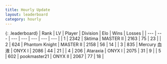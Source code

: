 ```yaml
---
title: Hourly Update
layout: leaderboard
category: hourly
---
```


{: .leaderboard}
| Rank | LV | Player | Division | Elo | Wins | Losses |
| --- | --- | --- | --- | --- | --- | --- |
| <span data-change="0">1</span> | 2342 | <span title="ID: 353063">Sktima</span> | MASTER II | <span data-change="0">2163</span> | <span data-change="0">75</span> | <span data-change="0">23</span> |
| <span data-change="0">2</span> | 624 | <span title="ID: 742939">Phantom Knight</span> | MASTER II | <span data-change="0">2158</span> | <span data-change="0">56</span> | <span data-change="0">14</span> |
| <span data-change="0">3</span> | 835 | <span title="ID: 692745">Mercury 血液</span> | ONYX I | <span data-change="0">2086</span> | <span data-change="0">44</span> | <span data-change="0">21</span> |
| <span data-change="0">4</span> | 206 | <span title="ID: 745153">Ataraxia</span> | ONYX I | <span data-change="0">2075</span> | <span data-change="0">31</span> | <span data-change="0">9</span> |
| <span data-change="0">5</span> | 602 | <span title="ID: 652474">pookmaster21</span> | ONYX II | <span data-change="0">2067</span> | <span data-change="0">77</span> | <span data-change="0">18</span> |